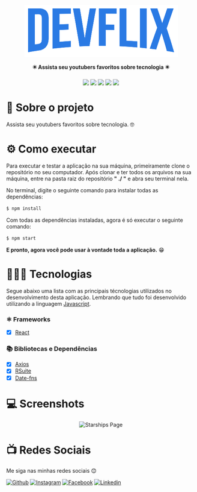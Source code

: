 <h4 align="center">
<img src="./src/assets/logo-devflix.png" align="center"/>
<br><br>
 ✴️ Assista seu youtubers favoritos sobre tecnologia ✴️
</h4>
<p align="center">
    <img src="https://img.shields.io/github/repo-size/AbnerPS/star-wars-wiki"/>
    <img src="https://img.shields.io/github/languages/count/AbnerPS/star-wars-wiki?color=purple"/>
    <img src="https://img.shields.io/github/last-commit/AbnerPS/star-wars-wiki"/>
    <img src="https://img.shields.io/github/issues/AbnerPS/star-wars-wiki?color=red"/>
    <img src="https://img.shields.io/github/license/AbnerPS/star-wars-wiki?color=yellow"/>
</p>

# 🚀 Sobre o projeto 

Assista seu youtubers favoritos sobre tecnologia. 🤓

# ⚙️ Como executar


Para executar e testar a aplicação na sua máquina, primeiramente clone o repositório no seu computador.
Após clonar e ter todos os arquivos na sua máquina, entre na pasta raiz do repositório **" ./ "** e abra seu terminal nela.

No terminal, digite o seguinte comando para instalar todas as dependências:

```bash
$ npm install
```

Com todas as dependências instaladas, agora é só executar o seguinte comando:

```bash
$ npm start
```

**E pronto, agora você pode usar à vontade toda a aplicação.** 😁

# 🧑🏽‍💻 Tecnologias

Segue abaixo uma lista com as principais técnologias utilizados no desenvolvimento desta aplicação. Lembrando que tudo foi desenvolvido utilizando a linguagem [Javascript](https://www.javascript.org/).

### ⚛️ Frameworks
- [x] [React](https://pt-br.reactjs.org/)

### 📚 Bibliotecas e Dependências
- [x] [Axios](https://github.com/axios/axios)
- [x] [RSuite](https://rsuitejs.com/)
- [x] [Date-fns](https://date-fns.org/)

# :computer: Screenshots

<p align="center">
  <img src="./src/screenshots/starships-page-01.png" alt="Starships Page" width="600">
</p>

 # :tv: Redes Sociais
 Me siga nas minhas redes sociais 😊
 
   <a href="https://github.com/AbnerPS" target="_blank" >
    <img alt="Github" src="https://img.shields.io/badge/Github--%23F8952D?style=social&logo=github"></a> 
  
  <a href="https://www.instagram.com/abner.p.s/" target="_blank" >
    <img alt="Instagram" src="https://img.shields.io/badge/Instagram--%23F8952D?style=social&logo=instagram"></a> 
  
  <a href="https://www.facebook.com/AbnerGuthiwill" target="_blank" >
    <img alt="Facebook" src="https://img.shields.io/badge/Facebook--%23F8952D?style=social&logo=facebook"></a> 

  <a href="https://www.linkedin.com/in/abner-pereira-silva-8715a326/" target="_blank" >
    <img alt="Linkedin" src="https://img.shields.io/badge/Linkedin--%23F8952D?style=social&logo=linkedin"></a>